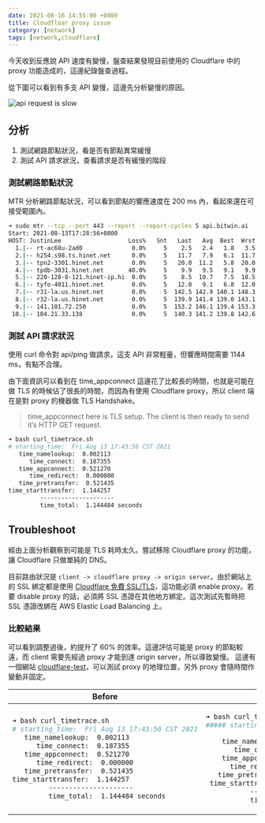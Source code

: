 ```yaml
---
date: 2021-08-16 14:55:00 +0800
title: Cloudfloar proxy issue
category: [network]
tags: [network,cloudflare]
---
```


今天收到反應說 API 速度有變慢，盤查結果發現目前使用的 Cloudflare 中的 proxy 功能造成的，這邊紀錄盤查過程。

<!--more-->

從下圖可以看到有多支 API 變慢，這邊先分析變慢的原因。

![api request is slow](https://storage.googleapis.com/chiehting.com/blog/2021-08-16-cloudflare-proxy-issu-1.jpg)

## 分析

1. 測試網路節點狀況，看是否有節點異常緩慢
2. 測試 API 請求狀況，查看請求是否有緩慢的階段

### 測試網路節點狀況

MTR 分析網路節點狀況，可以看到節點的響應速度在 200 ms 內，看起來還在可接受範圍內。

```bash
➜ sudo mtr --tcp --port 443 --report --report-cycles 5 api.bitwin.ai
Start: 2021-08-13T17:28:56+0800
HOST: JustinLee                   Loss%   Snt   Last   Avg  Best  Wrst StDev
  1.|-- rt-ac68u-2ad0              0.0%     5    2.5   2.4   1.8   3.5   0.7
  2.|-- h254.s98.ts.hinet.net      0.0%     5   11.7   7.9   6.1  11.7   2.3
  3.|-- tpn2-3301.hinet.net        0.0%     5   20.0  11.2   5.8  20.0   6.0
  4.|-- tpdb-3031.hinet.net       40.0%     5    9.9   9.5   9.1   9.9   0.4
  5.|-- 220-128-8-121.hinet-ip.hi  0.0%     5    8.5  10.7   7.5  18.5   4.5
  6.|-- tyfo-4011.hinet.net        0.0%     5   12.0   9.1   6.8  12.0   2.0
  7.|-- r31-la.us.hinet.net        0.0%     5  142.5 142.9 140.1 148.3   3.2
  8.|-- r32-la.us.hinet.net        0.0%     5  139.9 141.4 139.0 143.1   1.9
  9.|-- 141.101.72.250             0.0%     5  153.2 146.1 139.4 153.3   6.8
 10.|-- 104.21.33.138              0.0%     5  140.3 141.2 139.8 142.6   1.2
```

### 測試 API 請求狀況

使用 curl 命令對 api/ping 做請求，這支 API 非常輕量，但響應時間需要 1144 ms，有點不合理。

由下面資訊可以看到在 time_appconnect 這邊花了比較長的時間，也就是可能在做 TLS 的時候佔了很長的時間，而因為有使用 Cloudflare proxy，所以 client 端在是對 proxy 的機器做 TLS Handshake。

>time_appconnect here is TLS setup. The client is then ready to send it’s HTTP GET request.

```bash
➜ bash curl_timetrace.sh
# starting_time:  Fri Aug 13 17:43:56 CST 2021
   time_namelookup:  0.002113
      time_connect:  0.187355
   time_appconnect:  0.521270
      time_redirect:  0.000000
   time_pretransfer:  0.521435
time_starttransfer:  1.144257
         ---------------------
         time_total:  1.144484 seconds
```

## Troubleshoot

經由上面分析觀察到可能是 TLS 耗時太久。嘗試移除 Cloudflare proxy 的功能，讓 Cloudflare 只做單純的 DNS。

目前路由狀況是 `client -> cloudflare proxy -> origin server`。由於網站上的 SSL 綁定都是使用 [Cloudflare 免費 SSL/TLS](https://www.cloudflare.com/zh-tw/ssl/)，這功能必須 enable proxy。若要 disable proxy 的話，必須將 SSL 憑證在其他地方綁定。這次測試先暫時把 SSL 憑證改綁在 AWS Elastic Load Balancing 上。

### 比較結果

可以看到調整過後，約提升了 60% 的效率。這邊評估可能是 proxy 的節點較遠，而 client 需要先經過 proxy 才能到達 origin server，所以導致變慢。
這邊有一個網站 [cloudflare-test](https://cloudflare-test.judge.sh/)，可以測試 proxy 的地理位置，另外 proxy 會隨時間作變動非固定。

<table><thead><tr><th>Before</th><th>After</th></tr></thead><tbody><tr><td>

```bash
➜ bash curl_timetrace.sh
# starting_time:  Fri Aug 13 17:43:56 CST 2021
   time_namelookup:  0.002113
      time_connect:  0.187355
   time_appconnect:  0.521270
      time_redirect:  0.000000
   time_pretransfer:  0.521435
time_starttransfer:  1.144257
         ---------------------
         time_total:  1.144484 seconds
```
</td><td>

```bash
➜ bash curl_timetrace.sh
##### starting_time:  Fri Aug 13 20:31:22 CST 2021

    time_namelookup:  0.002898
       time_connect:  0.117132
    time_appconnect:  0.344409
      time_redirect:  0.000000
   time_pretransfer:  0.344475
 time_starttransfer:  0.453052
           ---------------------
           time_total:  0.453251 seconds
```
</td></tr></tbody></table>
